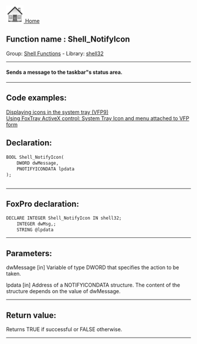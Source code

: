 [<img src="../../images/home.png"> Home ](https://github.com/VFPX/Win32API)  

## Function name : Shell_NotifyIcon
Group: [Shell Functions](../../functions_group.md#Shell_Functions)  -  Library: [shell32](../../../libraries.md#shell32)  
***  


#### Sends a message to the taskbar"s status area.
***  


## Code examples:
[Displaying icons in the system tray (VFP9)](../../samples/sample_235.md)  
[Using FoxTray ActiveX control: System Tray Icon and menu attached to VFP form](../../samples/sample_336.md)  

## Declaration:
```foxpro  
BOOL Shell_NotifyIcon(
    DWORD dwMessage,
    PNOTIFYICONDATA lpdata
);
  
```  
***  


## FoxPro declaration:
```foxpro  
DECLARE INTEGER Shell_NotifyIcon IN shell32;
	INTEGER dwMsg,;
	STRING @lpdata  
```  
***  


## Parameters:
dwMessage 
[in] Variable of type DWORD that specifies the action to be taken. 

lpdata 
[in] Address of a NOTIFYICONDATA structure. The content of the structure depends on the value of dwMessage.   
***  


## Return value:
Returns TRUE if successful or FALSE otherwise.  
***  


